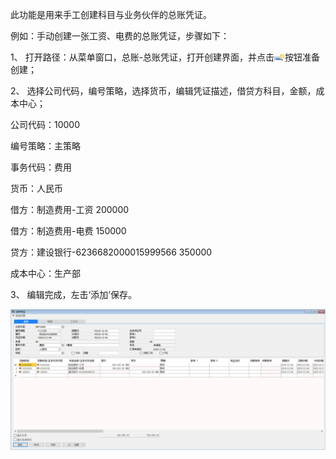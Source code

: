 此功能是用来手工创建科目与业务伙伴的总账凭证。

例如：手动创建一张工资、电费的总账凭证，步骤如下：

1、 打开路径：从菜单窗口，总账-总账凭证，打开创建界面，并点击![img](images/yw6.1.2.png)按钮准备创建；

2、 选择公司代码，编号策略，选择货币，编辑凭证描述，借贷方科目，金额，成本中心；

公司代码：10000

编号策略：主策略

事务代码：费用

货币：人民币

借方：制造费用-工资 200000

借方：制造费用-电费 150000

贷方：建设银行-6236682000015999566 350000

成本中心：生产部

3、 编辑完成，左击‘添加’保存。

![img](images/yw6.1.1.png)
